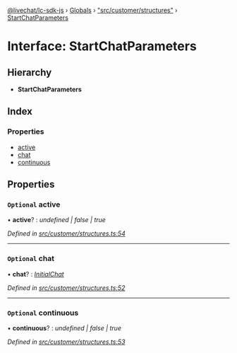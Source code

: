 [@livechat/lc-sdk-js](../README.md) › [Globals](../globals.md) › ["src/customer/structures"](../modules/_src_customer_structures_.md) › [StartChatParameters](_src_customer_structures_.startchatparameters.md)

# Interface: StartChatParameters

## Hierarchy

* **StartChatParameters**

## Index

### Properties

* [active](_src_customer_structures_.startchatparameters.md#optional-active)
* [chat](_src_customer_structures_.startchatparameters.md#optional-chat)
* [continuous](_src_customer_structures_.startchatparameters.md#optional-continuous)

## Properties

### `Optional` active

• **active**? : *undefined | false | true*

*Defined in [src/customer/structures.ts:54](https://github.com/livechat/lc-sdk-js/blob/8143b05/src/customer/structures.ts#L54)*

___

### `Optional` chat

• **chat**? : *[InitialChat](_src_objects_index_.initialchat.md)*

*Defined in [src/customer/structures.ts:52](https://github.com/livechat/lc-sdk-js/blob/8143b05/src/customer/structures.ts#L52)*

___

### `Optional` continuous

• **continuous**? : *undefined | false | true*

*Defined in [src/customer/structures.ts:53](https://github.com/livechat/lc-sdk-js/blob/8143b05/src/customer/structures.ts#L53)*
